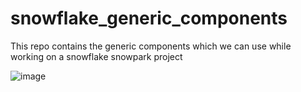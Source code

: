# snowflake_generic_components
This repo contains the generic components which we can use while working on a snowflake snowpark project

![image](https://github.com/inzamamshajahan/snowflake_generic_components/assets/85426918/0a039e88-4b51-403b-a539-1820c31552b1)
